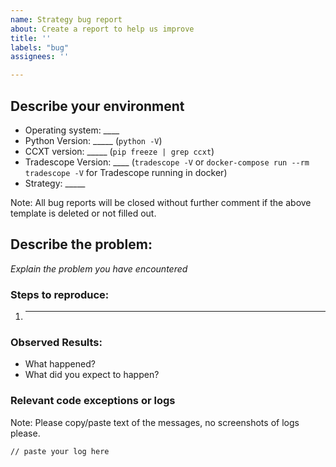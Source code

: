 ```yaml
---
name: Strategy bug report
about: Create a report to help us improve
title: ''
labels: "bug"
assignees: ''

---
```

<!-- 
Have you searched for similar issues before posting it?

Please only post bug-reports related to strategies in this repository.
For bugs with Tradescope, please use the [tradescope issue tracker](https://github.com/khulnasoft/tradescope/issues)

Please do not use bug reports to request new features.
-->

## Describe your environment

  * Operating system: ____
  * Python Version: _____ (`python -V`)
  * CCXT version: _____ (`pip freeze | grep ccxt`)
  * Tradescope Version: ____ (`tradescope -V` or `docker-compose run --rm tradescope -V` for Tradescope running in docker)
  * Strategy: _____
  
Note: All bug reports will be closed without further comment if the above template is deleted or not filled out.

## Describe the problem:

*Explain the problem you have encountered*

### Steps to reproduce:

  1. _____

  
### Observed Results:

  * What happened?
  * What did you expect to happen?

### Relevant code exceptions or logs

Note: Please copy/paste text of the messages, no screenshots of logs please.

  ```
  // paste your log here
  ```